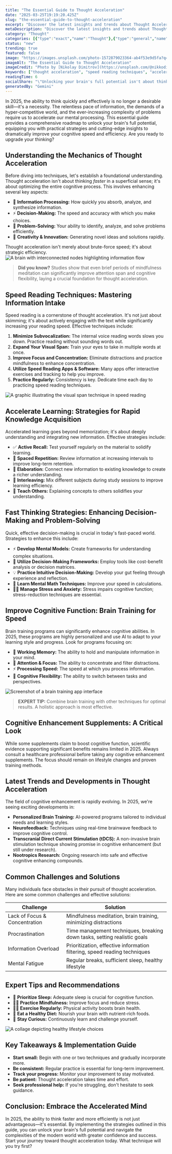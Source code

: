 ```yaml
---
title: "The Essential Guide to Thought Acceleration"
date: "2025-03-25T19:19:20.425Z"
slug: "the-essential-guide-to-thought-acceleration"
excerpt: "Discover the latest insights and trends about Thought Acceleration. This comprehensive guide covers everything you need to know about Thought Acceleration in 2025."
metaDescription: "Discover the latest insights and trends about Thought Acceleration. This comprehensive guide covers everything you need to know about Thought Acceleration ..."
category: "Thought"
categories: [{"type":"exact","name":"Thought"},{"type":"general","name":"Cognitive Science"},{"type":"medium","name":"Neurotechnology"},{"type":"specific","name":"Brain-Computer Interfaces"},{"type":"niche","name":"Neural Decoding"}]
status: "new"
trending: true
featured: false
image: "https://images.unsplash.com/photo-1572879023364-ab4f53e9d5fa?q=85&w=1200&fit=max&fm=webp&auto=compress"
imageAlt: "The Essential Guide to Thought Acceleration"
imageCredit: "Photo by [Nikolay Dimitrov](https://unsplash.com/@nikkodime) on Unsplash"
keywords: ["thought acceleration", "speed reading techniques", "accelerate learning", "fast thinking strategies", "improve cognitive function", "brain training for speed", "cognitive enhancement supplements", "how to think faster", "accelerate mental processing", "best brain training programs"]
readingTime: 6
socialShare: "\"Unlocking your brain's full potential isn't about thinking faster; it's about thinking smarter.  Mastering thought acceleration is the key to navigating the complexities of 2025.\""
generatedBy: "Gemini"
---
```




In 2025, the ability to think quickly and effectively is no longer a desirable skill—it's a necessity.  The relentless pace of information, the demands of a hyper-competitive world, and the ever-increasing complexity of problems require us to accelerate our mental processing. This essential guide provides a comprehensive roadmap to unlock your brain's full potential, equipping you with practical strategies and cutting-edge insights to dramatically improve your cognitive speed and efficiency.  Are you ready to upgrade your thinking?

## Understanding the Mechanics of Thought Acceleration

Before diving into techniques, let's establish a foundational understanding.  Thought acceleration isn't about thinking *faster* in a superficial sense; it's about optimizing the entire cognitive process. This involves enhancing several key aspects:

* 🔑 **Information Processing:** How quickly you absorb, analyze, and synthesize information.
* ⚡ **Decision-Making:** The speed and accuracy with which you make choices.
* 🧠 **Problem-Solving:** Your ability to identify, analyze, and solve problems efficiently.
* 🎯 **Creativity & Innovation:** Generating novel ideas and solutions rapidly.

Thought acceleration isn't merely about brute-force speed; it's about strategic efficiency. ![A brain with interconnected nodes highlighting information flow](https://images.unsplash.com/photo-1532798442725-41036acc7489?q=85&w=1200&fit=max&fm=webp&auto=compress)

> **Did you know?**  Studies show that even brief periods of mindfulness meditation can significantly improve attention span and cognitive flexibility, laying a crucial foundation for thought acceleration.

## Speed Reading Techniques: Mastering Information Intake

Speed reading is a cornerstone of thought acceleration.  It's not just about skimming; it's about actively engaging with the text while significantly increasing your reading speed.  Effective techniques include:

1. **Minimize Subvocalization:**  The internal voice reading words slows you down. Practice reading without sounding words out.
2. **Expand Your Visual Span:** Train your eyes to take in multiple words at once.
3. **Improve Focus and Concentration:** Eliminate distractions and practice mindfulness to enhance concentration.
4. **Utilize Speed Reading Apps & Software:** Many apps offer interactive exercises and tracking to help you improve.
5. **Practice Regularly:** Consistency is key.  Dedicate time each day to practicing speed reading techniques.

![A graphic illustrating the visual span technique in speed reading](https://images.unsplash.com/photo-1571111021195-ba7a674141cb?q=85&w=1200&fit=max&fm=webp&auto=compress)

## Accelerate Learning: Strategies for Rapid Knowledge Acquisition

Accelerated learning goes beyond memorization; it's about deeply understanding and integrating new information.  Effective strategies include:

* ✅ **Active Recall:** Test yourself regularly on the material to solidify learning.
* 🧠 **Spaced Repetition:** Review information at increasing intervals to improve long-term retention.
* 📝 **Elaboration:** Connect new information to existing knowledge to create a richer understanding.
* 🔄 **Interleaving:** Mix different subjects during study sessions to improve learning efficiency.
* 🤝 **Teach Others:** Explaining concepts to others solidifies your understanding.

## Fast Thinking Strategies: Enhancing Decision-Making and Problem-Solving

Quick, effective decision-making is crucial in today's fast-paced world.  Strategies to enhance this include:

* ⚡ **Develop Mental Models:** Create frameworks for understanding complex situations.
* 🧠 **Utilize Decision-Making Frameworks:** Employ tools like cost-benefit analysis or decision matrices.
* 💡 **Practice Intuitive Decision-Making:** Develop your gut feeling through experience and reflection.
* 🧮 **Learn Mental Math Techniques:** Improve your speed in calculations.
* 🧘‍♀️ **Manage Stress and Anxiety:** Stress impairs cognitive function; stress-reduction techniques are essential.

## Improve Cognitive Function: Brain Training for Speed

Brain training programs can significantly enhance cognitive abilities.  In 2025, these programs are highly personalized and use AI to adapt to your learning style and progress.  Look for programs focusing on:

* 🧠 **Working Memory:**  The ability to hold and manipulate information in your mind.
* 🎯 **Attention & Focus:**  The ability to concentrate and filter distractions.
* ⚡ **Processing Speed:**  The speed at which you process information.
* 🧠 **Cognitive Flexibility:**  The ability to switch between tasks and perspectives.

![Screenshot of a brain training app interface](https://images.unsplash.com/photo-1541588007165-da26f41a1996?q=85&w=1200&fit=max&fm=webp&auto=compress)

> **EXPERT TIP:** Combine brain training with other techniques for optimal results. A holistic approach is most effective.

## Cognitive Enhancement Supplements: A Critical Look

While some supplements claim to boost cognitive function, scientific evidence supporting significant benefits remains limited in 2025.  Always consult a healthcare professional before taking any cognitive enhancement supplements.  The focus should remain on lifestyle changes and proven training methods.

## Latest Trends and Developments in Thought Acceleration

The field of cognitive enhancement is rapidly evolving.  In 2025, we're seeing exciting developments in:

* **Personalized Brain Training:** AI-powered programs tailored to individual needs and learning styles.
* **Neurofeedback:** Techniques using real-time brainwave feedback to improve cognitive control.
* **Transcranial Direct Current Stimulation (tDCS):**  A non-invasive brain stimulation technique showing promise in cognitive enhancement (but still under research).
* **Nootropics Research:** Ongoing research into safe and effective cognitive enhancing compounds.

## Common Challenges and Solutions

Many individuals face obstacles in their pursuit of thought acceleration.  Here are some common challenges and effective solutions:

| Challenge                     | Solution                                                                 |
|------------------------------|-------------------------------------------------------------------------|
| Lack of Focus & Concentration | Mindfulness meditation, brain training, minimizing distractions           |
| Procrastination              | Time management techniques, breaking down tasks, setting realistic goals |
| Information Overload          | Prioritization, effective information filtering, speed reading techniques |
| Mental Fatigue               | Regular breaks, sufficient sleep, healthy lifestyle                       |

## Expert Tips and Recommendations

* 🔑 **Prioritize Sleep:** Adequate sleep is crucial for cognitive function.
* 🧘‍♀️ **Practice Mindfulness:**  Improve focus and reduce stress.
* 🏃‍♀️ **Exercise Regularly:** Physical activity boosts brain health.
* 🍎 **Eat a Healthy Diet:**  Nourish your brain with nutrient-rich foods.
* 🧠 **Stay Curious:**  Continuously learn and challenge yourself.

![A collage depicting healthy lifestyle choices](https://images.unsplash.com/photo-1572879023364-ab4f53e9d5fa?q=85&w=1200&fit=max&fm=webp&auto=compress)

## Key Takeaways & Implementation Guide

* **Start small:** Begin with one or two techniques and gradually incorporate more.
* **Be consistent:** Regular practice is essential for long-term improvement.
* **Track your progress:** Monitor your improvement to stay motivated.
* **Be patient:**  Thought acceleration takes time and effort.
* **Seek professional help:**  If you're struggling, don't hesitate to seek guidance.

## Conclusion: Embrace the Accelerated Mind

In 2025, the ability to think faster and more efficiently is not just advantageous—it's essential. By implementing the strategies outlined in this guide, you can unlock your brain's full potential and navigate the complexities of the modern world with greater confidence and success.  Start your journey toward thought acceleration today.  What technique will you try first?


